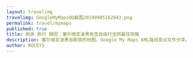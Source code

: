 ```yaml
---
layout: travelimg
travelimg: GoogleMyMapsQQ截图20190905162043.png
permalink: travel/mymaps
published: true
title: 旅游 旅行 跟团：塞尔维亚波黑免签自由行全网最佳攻略 
description: 塞尔维亚波黑谷歌我的地图，Google My Maps KML路线景点文件分享。
author: ROCEYS
---
```

